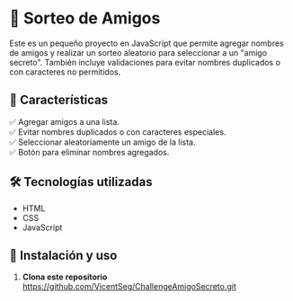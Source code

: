 # 🎉 Sorteo de Amigos

Este es un pequeño proyecto en JavaScript que permite agregar nombres de amigos y realizar un sorteo aleatorio para seleccionar a un "amigo secreto". También incluye validaciones para evitar nombres duplicados o con caracteres no permitidos.

## 🚀 Características

✅ Agregar amigos a una lista.  
✅ Evitar nombres duplicados o con caracteres especiales.  
✅ Seleccionar aleatoriamente un amigo de la lista.  
✅ Botón para eliminar nombres agregados.  

## 🛠️ Tecnologías utilizadas

- HTML
- CSS
- JavaScript

## 📌 Instalación y uso

1. **Clona este repositorio**  
   https://github.com/VicentSeg/ChallengeAmigoSecreto.git
